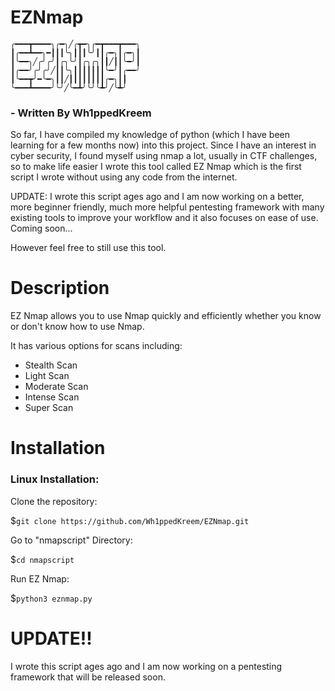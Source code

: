 # EZNmap
    ╭━━━┳━━━━╮╭━╮╱╭┳━╮╭━┳━━━┳━━━╮
    ┃╭━━┻━━╮━┃┃┃╰╮┃┃┃╰╯┃┃╭━╮┃╭━╮┃
    ┃╰━━╮╱╭╯╭╯┃╭╮╰╯┃╭╮╭╮┃┃╱┃┃╰━╯┃
    ┃╭━━╯╭╯╭╯╱┃┃╰╮┃┃┃┃┃┃┃╰━╯┃╭━━╯
    ┃╰━━┳╯━╰━╮┃┃╱┃┃┃┃┃┃┃┃╭━╮┃┃
    ╰━━━┻━━━━╯╰╯╱╰━┻╯╰╯╰┻╯╱╰┻╯
### - Written By Wh1ppedKreem
So far, I have compiled my knowledge of python (which I have been learning for a few months now) into this project. Since I have an interest in cyber security, I found myself using nmap a lot, usually in CTF challenges, so to make life easier I wrote this tool called EZ Nmap which is the first script I wrote without using any code from the internet. 

UPDATE: I wrote this script ages ago and I am now working on a better, more beginner friendly, much more helpful pentesting framework with many existing tools to improve your workflow and it also focuses on ease of use. Coming soon...

However feel free to still use this tool.

# Description

EZ Nmap allows you to use Nmap quickly and efficiently whether you know or don't know how to use Nmap.

It has various options for scans including:

- Stealth Scan
- Light Scan
- Moderate Scan
- Intense Scan
- Super Scan

# Installation

### Linux Installation:
Clone the repository:

$```git clone https://github.com/Wh1ppedKreem/EZNmap.git```

Go to "nmapscript" Directory:

$```cd nmapscript```

Run EZ Nmap:

$```python3 eznmap.py```

# UPDATE!!
I wrote this script ages ago and I am now working on a pentesting framework that will be released soon.
